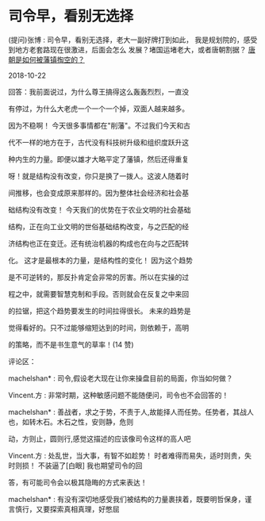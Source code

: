 # 司令早，看别无选择

(提问)张博 : 司令早，看别无选择，老大一副好牌打到如此， 我是规划院的，感受到地方老套路现在很激进，后面会怎么 发展？堵国运堵老大，或者唐朝割据？ [唐朝是如何被藩镇掏空的？](https://mp.weixin.qq.com/s/3Bu1yAvXt5toT9cMdp13sw)

2018-10-22

回答：我前面说过，为什么尊王搞得这么轰轰烈烈，一直没

有停过，为什么大老虎一个一个一个掉，双面人越来越多。

因为不稳啊！ 今天很多事情都在"削藩"。不过我们今天和古

代不一样的地方在于，古代没有科技树升级和组织度跃升这

种内生的力量。即便以雄才大略平定了藩镇，然后还得重复

呀！就是结构没有改变，你只是换了一拨人。这波人随着时

间推移，也会变成原来那样的。因为整体社会经济和社会基

础结构没有改变！ 今天我们的优势在于农业文明的社会基础

结构，正在向工业文明的世俗基础结构改变，与之匹配的经

济结构也正在变迁。还有统治机器的构成也在向与之匹配转

化。 这才是最根本的力量，是结构性的变化！ 因为这个趋势

是不可逆转的，那反扑肯定会非常的厉害。所以在实操的过

程之中，就需要智慧克制和手段。否则就会在反复之中来回

的拉锯，把这个趋势要发生的时间拉得很长。 未来的趋势是

觉得看好的。只不过能够缩短达到的时间，则依赖于，高明

的策略，而不是书生意气的草率！(14 赞)

评论区：

machelshan* : 司令,假设老大现在让你来操盘目前的局面，你当如何做？

Vincent.方 : 非常时期，这种敏感问题不能随便问，司令也不会回答的！

machelshan* : 善战者，求之于势，不责于人,故能择人而任势。任势者，其战人也，如转木石。木石之性，安则静，危则

动，方则止，圆则行,感觉这描述的应该像司令这样的高人吧

Vincent.方 : 处乱世，当大事，有智不如趁势！ 时者难得而易失，适时则贵，失时则损！ 不装逼了[白眼] 我也期望司令的回

答，有可能司令会以极其隐晦的方式来表达！

machelshan* : 有没有深切地感受我们被结构的力量裹挟着，既要明哲保身，谨言慎行，又要探索真相真理，好憋屈